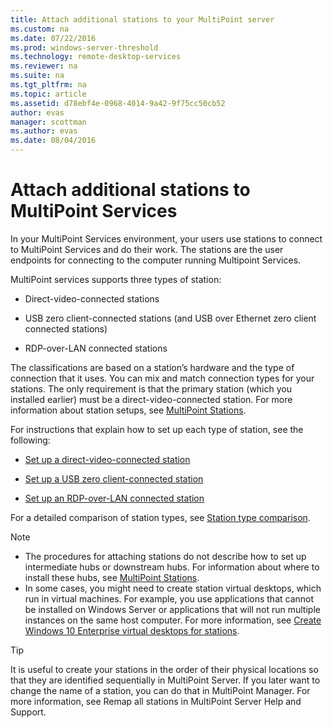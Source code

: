 ```yaml
---
title: Attach additional stations to your MultiPoint server
ms.custom: na
ms.date: 07/22/2016
ms.prod: windows-server-threshold
ms.technology: remote-desktop-services
ms.reviewer: na
ms.suite: na
ms.tgt_pltfrm: na
ms.topic: article
ms.assetid: d78ebf4e-0968-4014-9a42-9f75cc50cb52
author: evas
manager: scottman
ms.author: evas
ms.date: 08/04/2016
---
```

# Attach additional stations to MultiPoint Services
In your MultiPoint Services environment, your users use stations to connect to MultiPoint Services and do their work. The stations are the user endpoints for connecting to the computer running Multipoint Services.  
  
MultiPoint services supports three types of station:  
  
-   Direct-video-connected stations  
  
-   USB zero client-connected stations (and USB over Ethernet zero client connected stations)  
  
-   RDP-over-LAN connected stations  
  
The classifications are based on a station’s hardware and the type of connection that it uses. You can mix and match connection types for your stations. The only requirement is that the primary station (which you installed earlier) must be a direct-video-connected station. For more information about station setups, see [MultiPoint Stations](MultiPoint-services-Stations.md).  
  
For instructions that explain how to set up each type of station, see the following:  
  
-   [Set up a direct-video-connected station](Set-up-a-direct-video-connected-station-in-MultiPoint-services.md)  
  
-   [Set up a USB zero client-connected station](Set-up-a-USB-zero-client-connected-station-in-MultiPoint-services.md)  
  
-   [Set up an RDP-over-LAN connected station](Set-up-an-RDP-over-LAN-connected-station-in-MultiPoint-services.md)  
  
For a detailed comparison of station types, see [Station type comparison](multipoint-services-stations.md#Station-Type-Comparison).  
  
> [!NOTE]  
> -   The procedures for attaching stations do not describe how to set up intermediate hubs or downstream hubs. For information about where to install these hubs, see [MultiPoint Stations](MultiPoint-services-Stations.md).  
> -   In some cases, you might need to create station virtual desktops, which run in virtual machines. For example, you use applications that cannot be installed on Windows Server or applications that will not run multiple instances on the same host computer. For more information, see [Create Windows 10 Enterprise virtual desktops for stations](Create-Windows-10-Enterprise-virtual-desktops-for-stations.md).  
  
> [!TIP]  
> It is useful to create your stations in the order of their physical locations so that they are identified sequentially in MultiPoint Server. If you later want to change the name of a station, you can do that in MultiPoint Manager. For more information, see Remap all stations in MultiPoint Server Help and Support.